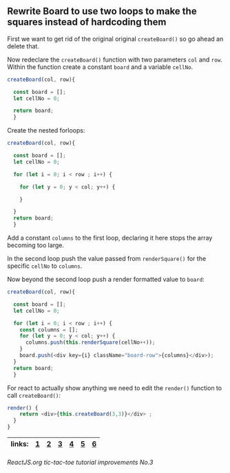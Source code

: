 ## Rewrite Board to use two loops to make the squares instead of hardcoding them

First we want to get rid of the original original `createBoard()` so go ahead an delete that.

Now redeclare the `createBoard()` function with two parameters `col` and `row`. Within the function create a constant `board` and a variable `cellNo`.

```javascript
createBoard(col, row){

  const board = [];
  let cellNo = 0;

  return board;
  }
```

Create the nested forloops:

```javascript
createBoard(col, row){

  const board = [];
  let cellNo = 0;

  for (let i = 0; i < row ; i++) {

    for (let y = 0; y < col; y++) {

    }

  }
  return board;
  }
```

Add a constant `columns` to the first loop, declaring it here stops the array becoming too large.

In the second loop push the value passed from `renderSquare()` for the specific `cellNo` to `columns`.

Now beyond the second loop push a render formatted value to `board`:

```javascript
createBoard(col, row){

  const board = [];
  let cellNo = 0;

  for (let i = 0; i < row ; i++) {
    const columns = [];
    for (let y = 0; y < col; y++) {
      columns.push(this.renderSquare(cellNo++));
    }
    board.push(<div key={i} className="board-row">{columns}</div>);
  }
  return board;
  }
```

For react to actually show anything we need to edit the `render()` function to call `createBoard()`:

```javascript
render() {
    return <div>{this.createBoard(3,3)}</div> ;
  }
}
```

links: |[1](../1)|[2](../2)|[3](../3)|[4](../4)|[5](../5)|[6](../6)|
---|---|---|---|---|---|---|

###### ReactJS.org tic-tac-toe tutorial improvements No.3
